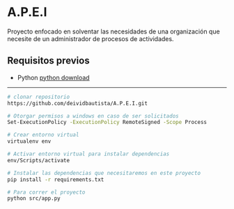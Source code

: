 # A.P.E.I
Proyecto enfocado en solventar las necesidades de una organización que necesite de un administrador de procesos de actividades.

## Requisitos previos
* Python [python download](https://www.python.org/downloads/release/python-31010/)
---

```sh
# clonar repositorio
https://github.com/deividbautista/A.P.E.I.git
```
```sh
# Otorgar permisos a windows en caso de ser solicitados
Set-ExecutionPolicy -ExecutionPolicy RemoteSigned -Scope Process    
```
```sh
# Crear entorno virtual
virtualenv env   
```
```sh
# Activar entorno virtual para instalar dependencias
env/Scripts/activate 
```
```sh
# Instalar las dependencias que necesitaremos en este proyecto
pip install -r requirements.txt 
```
```sh
# Para correr el proyecto
python src/app.py 
```
